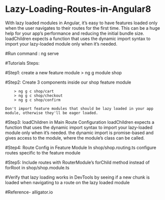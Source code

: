 # Lazy-Loading-Routes-in-Angular8
With lazy loaded modules in Angular, it’s easy to have features loaded only when the user navigates to their routes for the first time. This can be a huge help for your app’s performance and reducing the initial bundle size. loadChildren expects a function that uses the dynamic import syntax to import your lazy-loaded module only when it’s needed.

#Run command : ng serve

#Tutorials Steps: 

#Step1: create a new feature module
        > ng g module shop

#Step2: Create 3 components inside our shop feature module

        > ng g c shop/cart
        > ng g c shop/checkout
        > ng g c shop/confirm

    Don't import feature modules that should be lazy loaded in your app module, otherwise they'll be eager loaded.

#Step3: loadChildren in Main Route Configuration
loadChildren expects a function that uses the dynamic import syntax to import your lazy-loaded module only when it’s needed. the dynamic import is promise-based and gives access to the module, where the module’s class can be called.

#Step4: Route Config in Feature Module
In shop/shop.routing.ts configure routes specific to the feature module

#Step5: Include routes with RouterModule’s forChild method instead of forRoot in shop/shop.module.ts

#Verify that lazy loading works in DevTools by seeing if a new chunk is loaded when navigating to a route on the lazy loaded module

#Reference- alligator.io
